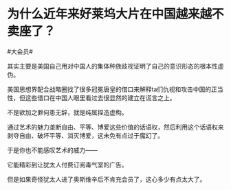 # 为什么近年来好莱坞大片在中国越来越不卖座了？

\#大会员#

其实主要是美国自己用对中国人的集体种族歧视证明了自己的意识形态的根本性虚伪。

美国思想界配合战略圈找了很多冠冕唐皇的借口来解释ta们仇视和攻击中国的正当性，但这些借口在中国人眼里看过去很显然的建立在谎言之上。

不是欲加之罪何患无辞，就是纯属捏造虚构。

通过艺术的魅力垄断自由、平等、博爱这些价值的话语权，然后利用这个话语权来剥夺自由、破坏平等、消灭博爱，这未免有点过于魔幻了。



于是你也不能感叹艺术的威力——

它能精彩到让犹太人付费订阅毒气室的广告。



但是如果奇怪犹太人进了奥斯维辛后不肯充会员了，这心多少有点太大了。

